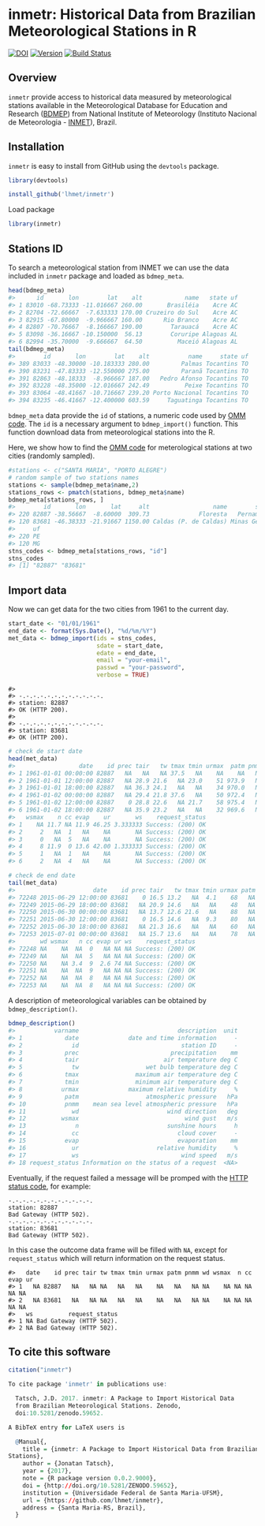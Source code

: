 inmetr: Historical Data from Brazilian Meteorological Stations in R
================

[![DOI](https://zenodo.org/badge/doi/10.5281/zenodo.59652.svg)](http://dx.doi.org/10.5281/zenodo.59652) [![Version](https://img.shields.io/badge/Version-0.0.2-orange.svg)](https://img.shields.io/badge/Version-0.0.2-orange.svg) [![Build Status](https://travis-ci.org/lhmet/inmetr.svg?branch=master)](https://travis-ci.org/lhmet/inmetr)

Overview
--------

`inmetr` provide access to historical data measured by meteorological stations available in the Meteorological Database for Education and Research ([BDMEP](http://www.inmet.gov.br/projetos/rede/pesquisa/)) from National Institute of Meteorology (Instituto Nacional de Meteorologia - [INMET](http://www.inmet.gov.br)), Brazil.

Installation
------------

`inmetr` is easy to install from GitHub using the `devtools` package.

``` r
library(devtools)
```

``` r
install_github('lhmet/inmetr')
```

Load package

``` r
library(inmetr)
```

Stations ID
-----------

To search a meteorological station from INMET we can use the data included in `inmetr` package and loaded as `bdmep_meta`.

``` r
head(bdmep_meta)
#>      id       lon        lat    alt            name   state uf
#> 1 83010 -68.73333 -11.016667 260.00       Brasiléia    Acre AC
#> 2 82704 -72.66667  -7.633333 170.00 Cruzeiro do Sul    Acre AC
#> 3 82915 -67.80000  -9.966667 160.00      Rio Branco    Acre AC
#> 4 82807 -70.76667  -8.166667 190.00        Tarauacá    Acre AC
#> 5 83098 -36.16667 -10.150000  56.13        Coruripe Alagoas AL
#> 6 82994 -35.70000  -9.666667  64.50          Maceió Alagoas AL
tail(bdmep_meta)
#>        id       lon        lat    alt           name     state uf
#> 389 83033 -48.30000 -10.183333 280.00         Palmas Tocantins TO
#> 390 83231 -47.83333 -12.550000 275.00         Paranã Tocantins TO
#> 391 82863 -48.18333  -8.966667 187.00   Pedro Afonso Tocantins TO
#> 392 83228 -48.35000 -12.016667 242.49          Peixe Tocantins TO
#> 393 83064 -48.41667 -10.716667 239.20 Porto Nacional Tocantins TO
#> 394 83235 -46.41667 -12.400000 603.59     Taguatinga Tocantins TO
```

`bdmep_meta` data provide the `id` of stations, a numeric code used by [OMM code](http://www.wmo.int/pages/prog/www/ois/volume-a/StationIDs_Global_1509.pdf). The `id` is a necessary argument to `bdmep_import()` function. This function download data from meteorological stations into the R.

Here, we show how to find the [OMM code](http://www.wmo.int/pages/prog/www/ois/volume-a/StationIDs_Global_1509.pdf) for meterological stations at two cities (randomly sampled).

``` r
#stations <- c("SANTA MARIA", "PORTO ALEGRE")
# random sample of two stations names 
stations <- sample(bdmep_meta$name,2)
stations_rows <- pmatch(stations, bdmep_meta$name)
bdmep_meta[stations_rows, ]
#>        id       lon       lat     alt                  name        state
#> 220 82887 -38.56667  -8.60000  309.73              Floresta   Pernambuco
#> 120 83681 -46.38333 -21.91667 1150.00 Caldas (P. de Caldas) Minas Gerais
#>     uf
#> 220 PE
#> 120 MG
stns_codes <- bdmep_meta[stations_rows, "id"] 
stns_codes
#> [1] "82887" "83681"
```

Import data
-----------

Now we can get data for the two cities from 1961 to the current day.

``` r
start_date <- "01/01/1961"
end_date <- format(Sys.Date(), "%d/%m/%Y")
met_data <- bdmep_import(ids = stns_codes,
                         sdate = start_date, 
                         edate = end_date, 
                         email = "your-email",
                         passwd = "your-password",
                         verbose = TRUE)
```

    #> 
    #> -.-.-.-.-.-.-.-.-.-.-.-.
    #> station: 82887
    #> OK (HTTP 200).
    #> 
    #> -.-.-.-.-.-.-.-.-.-.-.-.
    #> station: 83681
    #> OK (HTTP 200).

``` r
# check de start date
head(met_data)
#>                  date    id prec tair   tw tmax tmin urmax  patm pnmm wd
#> 1 1961-01-01 00:00:00 82887   NA   NA   NA 37.5   NA    NA    NA   NA NA
#> 2 1961-01-01 12:00:00 82887   NA 28.9 21.6   NA 23.0    51 973.9   NA 14
#> 3 1961-01-01 18:00:00 82887   NA 36.3 24.1   NA   NA    34 970.0   NA  0
#> 4 1961-01-02 00:00:00 82887   NA 29.4 21.8 37.6   NA    50 972.4   NA 14
#> 5 1961-01-02 12:00:00 82887    0 28.8 22.6   NA 21.7    58 975.4   NA  5
#> 6 1961-01-02 18:00:00 82887   NA 35.9 23.2   NA   NA    32 969.6   NA 14
#>   wsmax    n cc evap    ur       ws    request_status
#> 1    NA 11.7 NA 11.9 46.25 3.333333 Success: (200) OK
#> 2     2   NA  1   NA    NA       NA Success: (200) OK
#> 3     0   NA  5   NA    NA       NA Success: (200) OK
#> 4     8 11.9  0 13.6 42.00 1.333333 Success: (200) OK
#> 5     1   NA  1   NA    NA       NA Success: (200) OK
#> 6     2   NA  4   NA    NA       NA Success: (200) OK
```

``` r
# check de end date
tail(met_data)
#>                      date    id prec tair   tw tmax tmin urmax patm pnmm
#> 72248 2015-06-29 12:00:00 83681    0 16.5 13.2   NA  4.1    68   NA   NA
#> 72249 2015-06-29 18:00:00 83681   NA 20.9 14.6   NA   NA    48   NA   NA
#> 72250 2015-06-30 00:00:00 83681   NA 13.7 12.6 21.6   NA    88   NA   NA
#> 72251 2015-06-30 12:00:00 83681    0 16.5 14.6   NA  9.3    80   NA   NA
#> 72252 2015-06-30 18:00:00 83681   NA 21.3 16.6   NA   NA    60   NA   NA
#> 72253 2015-07-01 00:00:00 83681   NA 15.7 13.6   NA   NA    78   NA   NA
#>       wd wsmax   n cc evap ur ws    request_status
#> 72248 NA    NA  NA  0   NA NA NA Success: (200) OK
#> 72249 NA    NA  NA  5   NA NA NA Success: (200) OK
#> 72250 NA    NA 3.4  9  2.6 74 NA Success: (200) OK
#> 72251 NA    NA  NA  9   NA NA NA Success: (200) OK
#> 72252 NA    NA  NA  8   NA NA NA Success: (200) OK
#> 72253 NA    NA  NA  8   NA NA NA Success: (200) OK
```

A description of meteorological variables can be obtained by `bdmep_description()`.

``` r
bdmep_description()
#>           varname                            description  unit
#> 1            date              date and time information     -
#> 2              id                             station ID     -
#> 3            prec                          precipitation    mm
#> 4            tair                        air temperature deg C
#> 5              tw                   wet bulb temperature deg C
#> 6            tmax                maximum air temperature deg C
#> 7            tmin                minimum air temperature deg C
#> 8           urmax              maximum relative humidity     %
#> 9            patm                   atmospheric pressure   hPa
#> 10           pnmm    mean sea level atmospheric pressure   hPa
#> 11             wd                         wind direction   deg
#> 12          wsmax                              wind gust   m/s
#> 13              n                         sunshine hours     h
#> 14             cc                            cloud cover     -
#> 15           evap                            evaporation    mm
#> 16             ur                      relative humidity     %
#> 17             ws                             wind speed   m/s
#> 18 request_status Information on the status of a request  <NA>
```

Eventually, if the request failed a message will be promped with the [HTTP status code](https://en.wikipedia.org/wiki/List_of_HTTP_status_codes), for example:

    -.-.-.-.-.-.-.-.-.-.-.-.
    station: 82887
    Bad Gateway (HTTP 502).
    -.-.-.-.-.-.-.-.-.-.-.-.
    station: 83681
    Bad Gateway (HTTP 502).

In this case the outcome data frame will be filled with `NA`, except for `request_status` which will return information on the request status.

    #>   date    id prec tair tw tmax tmin urmax patm pnmm wd wsmax  n cc evap ur
    #> 1   NA 82887   NA   NA NA   NA   NA    NA   NA   NA NA    NA NA NA   NA NA
    #> 2   NA 83681   NA   NA NA   NA   NA    NA   NA   NA NA    NA NA NA   NA NA
    #>   ws          request_status
    #> 1 NA Bad Gateway (HTTP 502).
    #> 2 NA Bad Gateway (HTTP 502).

To cite this software
---------------------

``` r
citation("inmetr")

To cite package 'inmetr' in publications use:

  Tatsch, J.D. 2017. inmetr: A Package to Import Historical Data
  from Brazilian Meteorological Stations. Zenodo,
  doi:10.5281/zenodo.59652.

A BibTeX entry for LaTeX users is

  @Manual{,
    title = {inmetr: A Package to Import Historical Data from Brazilian Meteorological
Stations},
    author = {Jonatan Tatsch},
    year = {2017},
    note = {R package version 0.0.2.9000},
    doi = {http://doi.org/10.5281/ZENODO.59652},
    institution = {Universidade Federal de Santa Maria-UFSM},
    url = {https://github.com/lhmet/inmetr},
    address = {Santa Maria-RS, Brazil},
  }
```
